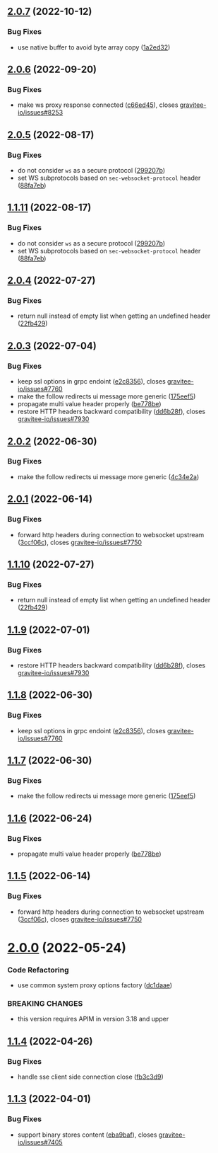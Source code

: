 ## [2.0.7](https://github.com/gravitee-io/gravitee-connector-http/compare/2.0.6...2.0.7) (2022-10-12)


### Bug Fixes

* use native buffer to avoid byte array copy ([1a2ed32](https://github.com/gravitee-io/gravitee-connector-http/commit/1a2ed328cc1aa0d7b36f39366b3f58268f3b3095))

## [2.0.6](https://github.com/gravitee-io/gravitee-connector-http/compare/2.0.5...2.0.6) (2022-09-20)


### Bug Fixes

* make ws proxy response connected ([c66ed45](https://github.com/gravitee-io/gravitee-connector-http/commit/c66ed4562f4c8bbab2c4ffb2cd972c71ffd5be4a)), closes [gravitee-io/issues#8253](https://github.com/gravitee-io/issues/issues/8253)

## [2.0.5](https://github.com/gravitee-io/gravitee-connector-http/compare/2.0.4...2.0.5) (2022-08-17)


### Bug Fixes

* do not consider `ws` as a secure protocol ([299207b](https://github.com/gravitee-io/gravitee-connector-http/commit/299207b6438869b4767e2c90373587f411fe7dab))
* set WS subprotocols based on `sec-websocket-protocol` header ([88fa7eb](https://github.com/gravitee-io/gravitee-connector-http/commit/88fa7eb12325b7142340811366cc44e1dfb45df8))

## [1.1.11](https://github.com/gravitee-io/gravitee-connector-http/compare/1.1.10...1.1.11) (2022-08-17)


### Bug Fixes

* do not consider `ws` as a secure protocol ([299207b](https://github.com/gravitee-io/gravitee-connector-http/commit/299207b6438869b4767e2c90373587f411fe7dab))
* set WS subprotocols based on `sec-websocket-protocol` header ([88fa7eb](https://github.com/gravitee-io/gravitee-connector-http/commit/88fa7eb12325b7142340811366cc44e1dfb45df8))

## [2.0.4](https://github.com/gravitee-io/gravitee-connector-http/compare/2.0.3...2.0.4) (2022-07-27)


### Bug Fixes

* return null instead of empty list when getting an undefined header ([22fb429](https://github.com/gravitee-io/gravitee-connector-http/commit/22fb429bda25f9740eec0eb962703c5db0c494cb))

## [2.0.3](https://github.com/gravitee-io/gravitee-connector-http/compare/2.0.2...2.0.3) (2022-07-04)


### Bug Fixes

* keep ssl options in grpc endoint ([e2c8356](https://github.com/gravitee-io/gravitee-connector-http/commit/e2c8356985f1ca4c8b5680e6a7f3ba4b956a3df9)), closes [gravitee-io/issues#7760](https://github.com/gravitee-io/issues/issues/7760)
* make the follow redirects ui message more generic ([175eef5](https://github.com/gravitee-io/gravitee-connector-http/commit/175eef5375995ecfbea2c1c1c58d528ad6ab177c))
* propagate multi value header properly ([be778be](https://github.com/gravitee-io/gravitee-connector-http/commit/be778bee8df2b3f7eeb1d7e8bf71e17a23d8ad0e))
* restore HTTP headers backward compatibility ([dd6b28f](https://github.com/gravitee-io/gravitee-connector-http/commit/dd6b28f2d7f62329ee054602ecc75cf31c210a9b)), closes [gravitee-io/issues#7930](https://github.com/gravitee-io/issues/issues/7930)

## [2.0.2](https://github.com/gravitee-io/gravitee-connector-http/compare/2.0.1...2.0.2) (2022-06-30)


### Bug Fixes

* make the follow redirects ui message more generic ([4c34e2a](https://github.com/gravitee-io/gravitee-connector-http/commit/4c34e2a805f797606e5b070cf413b0c8518d62a0))

## [2.0.1](https://github.com/gravitee-io/gravitee-connector-http/compare/2.0.0...2.0.1) (2022-06-14)


### Bug Fixes

* forward http headers during connection to websocket upstream ([3ccf06c](https://github.com/gravitee-io/gravitee-connector-http/commit/3ccf06c652ce897fec38bb20a901df533fd490bd)), closes [gravitee-io/issues#7750](https://github.com/gravitee-io/issues/issues/7750)

## [1.1.10](https://github.com/gravitee-io/gravitee-connector-http/compare/1.1.9...1.1.10) (2022-07-27)


### Bug Fixes

* return null instead of empty list when getting an undefined header ([22fb429](https://github.com/gravitee-io/gravitee-connector-http/commit/22fb429bda25f9740eec0eb962703c5db0c494cb))

## [1.1.9](https://github.com/gravitee-io/gravitee-connector-http/compare/1.1.8...1.1.9) (2022-07-01)


### Bug Fixes

* restore HTTP headers backward compatibility ([dd6b28f](https://github.com/gravitee-io/gravitee-connector-http/commit/dd6b28f2d7f62329ee054602ecc75cf31c210a9b)), closes [gravitee-io/issues#7930](https://github.com/gravitee-io/issues/issues/7930)

## [1.1.8](https://github.com/gravitee-io/gravitee-connector-http/compare/1.1.7...1.1.8) (2022-06-30)


### Bug Fixes

* keep ssl options in grpc endoint ([e2c8356](https://github.com/gravitee-io/gravitee-connector-http/commit/e2c8356985f1ca4c8b5680e6a7f3ba4b956a3df9)), closes [gravitee-io/issues#7760](https://github.com/gravitee-io/issues/issues/7760)

## [1.1.7](https://github.com/gravitee-io/gravitee-connector-http/compare/1.1.6...1.1.7) (2022-06-30)


### Bug Fixes

* make the follow redirects ui message more generic ([175eef5](https://github.com/gravitee-io/gravitee-connector-http/commit/175eef5375995ecfbea2c1c1c58d528ad6ab177c))

## [1.1.6](https://github.com/gravitee-io/gravitee-connector-http/compare/1.1.5...1.1.6) (2022-06-24)


### Bug Fixes

* propagate multi value header properly ([be778be](https://github.com/gravitee-io/gravitee-connector-http/commit/be778bee8df2b3f7eeb1d7e8bf71e17a23d8ad0e))

## [1.1.5](https://github.com/gravitee-io/gravitee-connector-http/compare/1.1.4...1.1.5) (2022-06-14)


### Bug Fixes

* forward http headers during connection to websocket upstream ([3ccf06c](https://github.com/gravitee-io/gravitee-connector-http/commit/3ccf06c652ce897fec38bb20a901df533fd490bd)), closes [gravitee-io/issues#7750](https://github.com/gravitee-io/issues/issues/7750)

# [2.0.0](https://github.com/gravitee-io/gravitee-connector-http/compare/1.1.4...2.0.0) (2022-05-24)


### Code Refactoring

* use common system proxy options factory ([dc1daae](https://github.com/gravitee-io/gravitee-connector-http/commit/dc1daae625bf6240f80227c149e5ab45ed56cf88))


### BREAKING CHANGES

* this version requires APIM in version 3.18 and upper

## [1.1.4](https://github.com/gravitee-io/gravitee-connector-http/compare/1.1.3...1.1.4) (2022-04-26)


### Bug Fixes

* handle sse client side connection close ([fb3c3d9](https://github.com/gravitee-io/gravitee-connector-http/commit/fb3c3d991e3eda943e8bbf8672d8d31dfa02d9f0))

## [1.1.3](https://github.com/gravitee-io/gravitee-connector-http/compare/1.1.2...1.1.3) (2022-04-01)


### Bug Fixes

* support binary stores content ([eba9baf](https://github.com/gravitee-io/gravitee-connector-http/commit/eba9baf3e7c8a6a1f4042f29c98ad0752549e241)), closes [gravitee-io/issues#7405](https://github.com/gravitee-io/issues/issues/7405)
